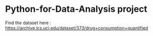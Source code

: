# Python-for-Data-Analysis project
Find the dataset here : https://archive.ics.uci.edu/dataset/373/drug+consumption+quantified
